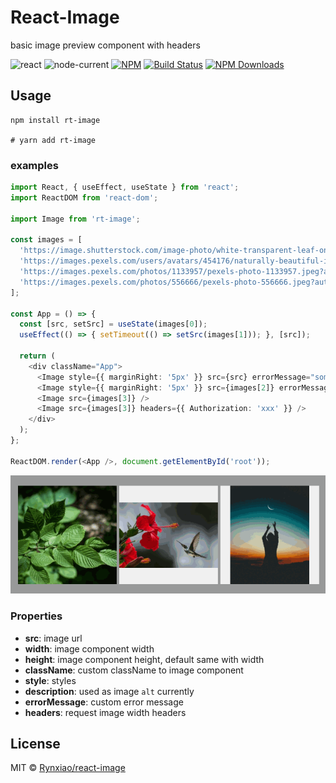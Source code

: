# React-Image

basic image preview component with headers

![react](https://img.shields.io/badge/react-v16.13.1-%234FC829)
![node-current](https://img.shields.io/badge/node-v12.13.0-%234FC829)
[![NPM](https://img.shields.io/npm/l/react-image?color=%234FC829&logoColor=%235E5E5E)](https://github.com/Rynxiao/react-image/blob/master/LICENSE)
[![Build Status](https://travis-ci.org/Rynxiao/react-image.svg?branch=master)](https://travis-ci.org/Rynxiao/react-image)
[![NPM Downloads](https://img.shields.io/npm/dw/rt-image)](https://www.npmjs.com/package/rt-image)

## Usage

```shell script
npm install rt-image

# yarn add rt-image
```

### examples

```typescript jsx
import React, { useEffect, useState } from 'react';
import ReactDOM from 'react-dom';

import Image from 'rt-image';

const images = [
  'https://image.shutterstock.com/image-photo/white-transparent-leaf-on-mirror-260nw-1029171697.jpg',
  'https://images.pexels.com/users/avatars/454176/naturally-beautiful-inspiration-893.jpeg?w=256&h=256&fit=crop&crop=faces&auto=compress',
  'https://images.pexels.com/photos/1133957/pexels-photo-1133957.jpeg?auto=compress&cs=tinysrgb&dpr=1&w=500',
  'https://images.pexels.com/photos/556666/pexels-photo-556666.jpeg?auto=compress&cs=tinysrgb&dpr=1&w=500',
];

const App = () => {
  const [src, setSrc] = useState(images[0]);
  useEffect(() => { setTimeout(() => setSrc(images[1])); }, [src]);

  return (
    <div className="App">
      <Image style={{ marginRight: '5px' }} src={src} errorMessage="some thing bad happen" />
      <Image style={{ marginRight: '5px' }} src={images[2]} errorMessage="load image error" />
      <Image src={images[3]} />
      <Image src={images[3]} headers={{ Authorization: 'xxx' }} />
    </div>
  );
};

ReactDOM.render(<App />, document.getElementById('root'));
```

![example](./example/example.gif)

### Properties

- **src**: image url
- **width**: image component width
- **height**: image component height, default same with width
- **className**: custom className to image component
- **style**: styles
- **description**: used as image `alt` currently
- **errorMessage**: custom error message
- **headers**: request image width headers

## License

MIT © [Rynxiao/react-image](https://github.com/Rynxiao/react-image)


